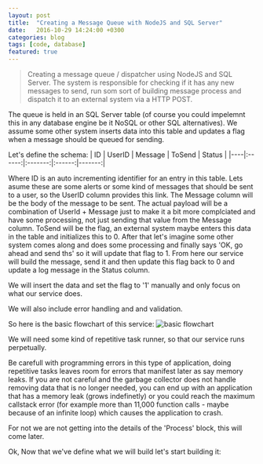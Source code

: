 ```yaml
---
layout: post
title:  "Creating a Message Queue with NodeJS and SQL Server"
date:   2016-10-29 14:24:00 +0300
categories: blog
tags: [code, database]
featured: true
---
```


> Creating a message queue / dispatcher using NodeJS and SQL Server. 
The system is responsible for checking if it has any new messages to send,
run som sort of building message process and dispatch it to an external system 
via a HTTP POST.

The queue is held in an SQL Server table (of course you could impelemnt this in 
any database engine be it NoSQL or other SQL alternatives). We assume some other system 
inserts data into this table and updates a flag when a message should be queued for sending.

Let's define the schema: 
| ID | UserID | Message | ToSend | Status |
|----|:------:|:-------:|:------:|-------:|

Where ID is an auto incrementing identifier for an entry in this table. 
Lets asume these are some alerts or some kind of messages that should be sent to a user, 
so the UserID column provides this link.
The Message column will be the body of the message to be sent. 
The actual payload will be a combination of UserId + Message just to make it a bit more complciated 
and have some processing, not just sending that value from the Message column.
ToSend will be the flag, an external system maybe enters this data in the table and initializes this to 0.
After that let's imagine some other system comes along and does some processing 
and finally says 'OK, go ahead and send ths' so it will update that flag to 1.
From here our service will build the message, send it and then update this flag back to 0 
and update a log message in the Status column.

We will insert the data and set the flag to '1' manually and only focus on what our service does.

We will also include error handling and and validation.

So here is the basic flowchart of this service: 
<img src="../images/article-images/art-2-basic-flowchart.svg" alt="basic flowchart">

We will need some kind of repetitive task runner, so that our service runs perpetually.

Be carefull with programming errors in this type of application, doing repetitive tasks leaves room for errors 
that manifest later as say memory leaks. If you are not careful and the garbage collector does not handle 
removing data that is no longer needed, you can end up with an application that has a memory leak (grows indefinetly) 
or you could reach the maximum callstack error (for example more than 11,000 function calls - maybe because of an infinite loop) 
which causes the application to crash.

For not we are not getting into the details of the 'Process' block, this will come later.

Ok, Now that we've define what we will build let's start building it: 

